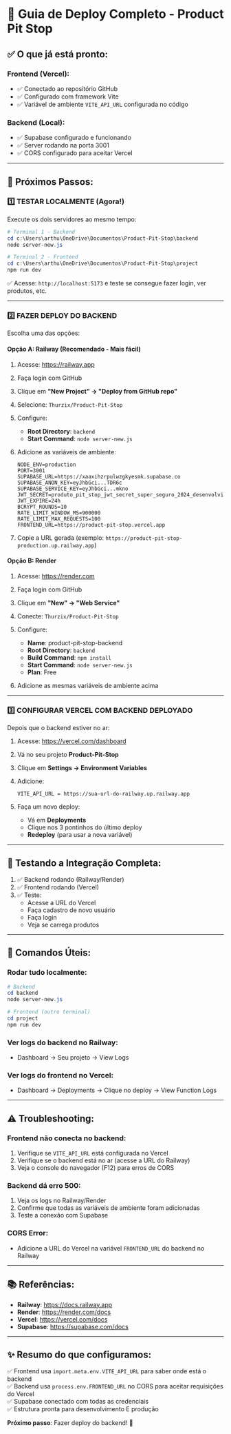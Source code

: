 # 🚀 Guia de Deploy Completo - Product Pit Stop

## ✅ O que já está pronto:

### Frontend (Vercel):
- ✅ Conectado ao repositório GitHub
- ✅ Configurado com framework Vite
- ✅ Variável de ambiente `VITE_API_URL` configurada no código

### Backend (Local):
- ✅ Supabase configurado e funcionando
- ✅ Server rodando na porta 3001
- ✅ CORS configurado para aceitar Vercel

---

## 🎯 Próximos Passos:

### 1️⃣ **TESTAR LOCALMENTE** (Agora!)

Execute os dois servidores ao mesmo tempo:

```powershell
# Terminal 1 - Backend
cd c:\Users\arthu\OneDrive\Documentos\Product-Pit-Stop\backend
node server-new.js

# Terminal 2 - Frontend
cd c:\Users\arthu\OneDrive\Documentos\Product-Pit-Stop\project
npm run dev
```

✅ Acesse: `http://localhost:5173` e teste se consegue fazer login, ver produtos, etc.

---

### 2️⃣ **FAZER DEPLOY DO BACKEND**

Escolha uma das opções:

#### **Opção A: Railway** (Recomendado - Mais fácil)

1. Acesse: https://railway.app
2. Faça login com GitHub
3. Clique em **"New Project" → "Deploy from GitHub repo"**
4. Selecione: `Thurzix/Product-Pit-Stop`
5. Configure:
   - **Root Directory**: `backend`
   - **Start Command**: `node server-new.js`

6. Adicione as variáveis de ambiente:
   ```
   NODE_ENV=production
   PORT=3001
   SUPABASE_URL=https://xaaxihzrpulwzgkyesmk.supabase.co
   SUPABASE_ANON_KEY=eyJhbGci...TDR6c
   SUPABASE_SERVICE_KEY=eyJhbGci...mkno
   JWT_SECRET=produto_pit_stop_jwt_secret_super_seguro_2024_desenvolvimento
   JWT_EXPIRE=24h
   BCRYPT_ROUNDS=10
   RATE_LIMIT_WINDOW_MS=900000
   RATE_LIMIT_MAX_REQUESTS=100
   FRONTEND_URL=https://product-pit-stop.vercel.app
   ```

7. Copie a URL gerada (exemplo: `https://product-pit-stop-production.up.railway.app`)

#### **Opção B: Render**

1. Acesse: https://render.com
2. Faça login com GitHub
3. Clique em **"New" → "Web Service"**
4. Conecte: `Thurzix/Product-Pit-Stop`
5. Configure:
   - **Name**: product-pit-stop-backend
   - **Root Directory**: `backend`
   - **Build Command**: `npm install`
   - **Start Command**: `node server-new.js`
   - **Plan**: Free

6. Adicione as mesmas variáveis de ambiente acima

---

### 3️⃣ **CONFIGURAR VERCEL COM BACKEND DEPLOYADO**

Depois que o backend estiver no ar:

1. Acesse: https://vercel.com/dashboard
2. Vá no seu projeto **Product-Pit-Stop**
3. Clique em **Settings → Environment Variables**
4. Adicione:
   ```
   VITE_API_URL = https://sua-url-do-railway.up.railway.app
   ```

5. Faça um novo deploy:
   - Vá em **Deployments**
   - Clique nos 3 pontinhos do último deploy
   - **Redeploy** (para usar a nova variável)

---

## 🧪 Testando a Integração Completa:

1. ✅ Backend rodando (Railway/Render)
2. ✅ Frontend rodando (Vercel)
3. ✅ Teste:
   - Acesse a URL do Vercel
   - Faça cadastro de novo usuário
   - Faça login
   - Veja se carrega produtos

---

## 🔧 Comandos Úteis:

### Rodar tudo localmente:
```powershell
# Backend
cd backend
node server-new.js

# Frontend (outro terminal)
cd project
npm run dev
```

### Ver logs do backend no Railway:
- Dashboard → Seu projeto → View Logs

### Ver logs do frontend no Vercel:
- Dashboard → Deployments → Clique no deploy → View Function Logs

---

## ⚠️ Troubleshooting:

### Frontend não conecta no backend:
1. Verifique se `VITE_API_URL` está configurada no Vercel
2. Verifique se o backend está no ar (acesse a URL do Railway)
3. Veja o console do navegador (F12) para erros de CORS

### Backend dá erro 500:
1. Veja os logs no Railway/Render
2. Confirme que todas as variáveis de ambiente foram adicionadas
3. Teste a conexão com Supabase

### CORS Error:
- Adicione a URL do Vercel na variável `FRONTEND_URL` do backend no Railway

---

## 📚 Referências:

- **Railway**: https://docs.railway.app
- **Render**: https://render.com/docs
- **Vercel**: https://vercel.com/docs
- **Supabase**: https://supabase.com/docs

---

## ✨ Resumo do que configuramos:

✅ Frontend usa `import.meta.env.VITE_API_URL` para saber onde está o backend  
✅ Backend usa `process.env.FRONTEND_URL` no CORS para aceitar requisições do Vercel  
✅ Supabase conectado com todas as credenciais  
✅ Estrutura pronta para desenvolvimento E produção  

**Próximo passo**: Fazer deploy do backend! 🚀
